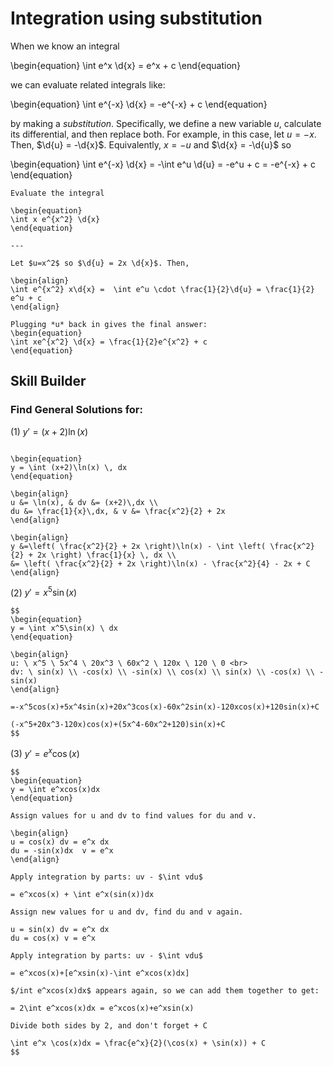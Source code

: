 # Integration using substitution

When we know an integral

\begin{equation}
\int e^x \d{x} = e^x + c
\end{equation}

we can evaluate related integrals like:

\begin{equation}
\int e^{-x} \d{x} = -e^{-x} + c
\end{equation}

by making a *substitution*. Specifically, we define a new variable *u*,
calculate its differential, and then replace both. For example, in this case,
let $u = -x$. Then, $\d{u} = -\d{x}$. Equivalently, $x = -u$ and
$\d{x} = -\d{u}$ so

\begin{equation}
\int e^{-x} \d{x} = -\int e^u \d{u} = -e^u + c = -e^{-x} + c
\end{equation}

```{example} *u*-substitution
Evaluate the integral

\begin{equation}
\int x e^{x^2} \d{x}
\end{equation}

---

Let $u=x^2$ so $\d{u} = 2x \d{x}$. Then,

\begin{align}
\int e^{x^2} x\d{x} =  \int e^u \cdot \frac{1}{2}\d{u} = \frac{1}{2} e^u + c
\end{align}

Plugging *u* back in gives the final answer:
\begin{equation}
\int xe^{x^2} \d{x} = \frac{1}{2}e^{x^2} + c
\end{equation}
```

## Skill Builder
### Find General Solutions for:
(1) $y' = (x+2)\ln(x)$

```{solution}

\begin{equation}
y = \int (x+2)\ln(x) \, dx
\end{equation}

\begin{align}
u &= \ln(x), & dv &= (x+2)\,dx \\
du &= \frac{1}{x}\,dx, & v &= \frac{x^2}{2} + 2x
\end{align}

\begin{align}
y &=\left( \frac{x^2}{2} + 2x \right)\ln(x) - \int \left( \frac{x^2}{2} + 2x \right) \frac{1}{x} \, dx \\
&= \left( \frac{x^2}{2} + 2x \right)\ln(x) - \frac{x^2}{4} - 2x + C
\end{align}

```

(2) $y' = x^5\sin(x)$

```{solution}
$$
\begin{equation}
y = \int x^5\sin(x) \ dx 
\end{equation}

\begin{align}
u: \ x^5 \ 5x^4 \ 20x^3 \ 60x^2 \ 120x \ 120 \ 0 <br>
dv: \ sin(x) \\ -cos(x) \\ -sin(x) \\ cos(x) \\ sin(x) \\ -cos(x) \\ -sin(x)  
\end{align}

=-x^5cos(x)+5x^4sin(x)+20x^3cos(x)-60x^2sin(x)-120xcos(x)+120sin(x)+C
  
(-x^5+20x^3-120x)cos(x)+(5x^4-60x^2+120)sin(x)+C  
$$
```

(3) $y' = e^x\cos(x)$ 

```{solution}  
$$
\begin{equation}
y = \int e^xcos(x)dx 
\end{equation}

Assign values for u and dv to find values for du and v. 

\begin{align}
u = cos(x) dv = e^x dx  
du = -sin(x)dx  v = e^x   
\end{align}

Apply integration by parts: uv - $\int vdu$

= e^xcos(x) + \int e^x(sin(x))dx

Assign new values for u and dv, find du and v again.

u = sin(x) dv = e^x dx  
du = cos(x) v = e^x  

Apply integration by parts: uv - $\int vdu$

= e^xcos(x)+[e^xsin(x)-\int e^xcos(x)dx]

$/int e^xcos(x)dx$ appears again, so we can add them together to get:

= 2\int e^xcos(x)dx = e^xcos(x)+e^xsin(x)  

Divide both sides by 2, and don't forget + C

\int e^x \cos(x)dx = \frac{e^x}{2}(\cos(x) + \sin(x)) + C
$$
```
